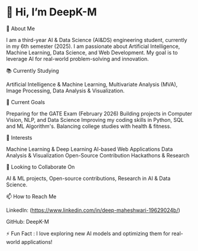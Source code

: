 # 👋 Hi, I’m DeepK-M

🚀 About Me

I am a third-year AI & Data Science (AI&DS) engineering student, currently in my 6th semester (2025). I am passionate about Artificial Intelligence, Machine Learning, Data Science, and Web Development. My goal is to leverage AI for real-world problem-solving and innovation.

📚 Currently Studying

Artificial Intelligence & Machine Learning,
Multivariate Analysis (MVA),
Image Processing,
Data Analysis & Visualization.

🎯 Current Goals

Preparing for the GATE Exam (February 2026)
Building projects in Computer Vision, NLP, and Data Science
Improving my coding skills in Python, SQL and ML Algorithm's.
Balancing college studies with health & fitness.

👀 Interests

Machine Learning & Deep Learning
AI-based Web Applications
Data Analysis & Visualization
Open-Source Contribution
Hackathons & Research

💞️ Looking to Collaborate On

AI & ML projects,
Open-source contributions,
Research in AI & Data Science.

📫 How to Reach Me

LinkedIn: (https://www.linkedin.com/in/deep-maheshwari-19629024b/)

GitHub: DeepK-M

⚡ Fun Fact :
I love exploring new AI models and optimizing them for real-world applications!
<!--- DeepK-M/DeepK-M is a ✨ special ✨ repository because its `README.md` (this file) appears on your GitHub profile. You can click the Preview link to take a look at your changes. --->
